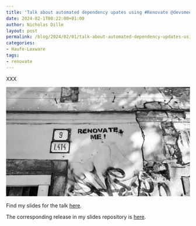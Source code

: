 ```yaml
---
title: 'Talk about automated dependency upates using #Renovate @devsmeetup'
date: 2024-02-1T00:22:00+01:00
author: Nicholas Dille
layout: post
permalink: /blog/2024/02/01/talk-about-automated-dependency-updates-using-renovate/
categories:
- Haufe-Lexware
tags:
- renovate
---
```

XXX

<img src="/media/2022/08/mark-de-jong-FQmwJSK0vB8-unsplash.jpg" style="object-fit: cover; object-position: center 60%; width: 100%; height: 300px;" />

<!--more-->

Find my slides for the talk [here](https://dille.name/slides/2024-01-31/Devsmeetup-Dependency-Updates.html).

The corresponding release in my slides repository is [here](https://github.com/nicholasdille/container-slides/releases/tag/20240131.1).